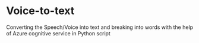 # Voice-to-text
Converting the Speech/Voice into text and breaking into words with the help of Azure cognitive service in Python script
